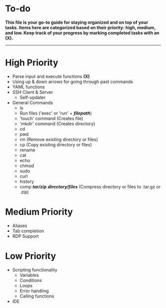 # To-do
**This file is your go-to guide for staying organized and on top of your tasks. Items here are categorized based on their priority: high, medium, and low. Keep track of your progress by marking completed tasks with an (X).**
___
# High Priority
* Parse input and execute functions **(X)**
* Using up & down arrows for going through past commands
* YAML functions
* SSH Client & Server
  * Self-updater
* General Commands
  * ls
  * Run files ('exec' or 'run' + ***filepath***)
  * 'touch' command (Creates file)
  * 'mkdir' command (Creates directory)
  * cd
  * pwd
  * rm (Remove existing directory or files)
  * cp (Copy existing directory or files)
  * rename
  * cat
  * echo
  * chmod
  * sudo
  * curl
  * history
  * comp ***tar/zip*** ***directory/files*** (Compress directory or files to .tar.gz or .zip)

# Medium Priority
* Aliases
* Tab completion
* RDP Support

# Low Priority
* Scripting functionality
  * Variables
  * Conditions
  * Loops
  * Error handling
  * Calling functions
* IDE